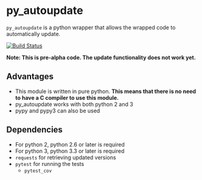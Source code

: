 # py\_autoupdate
`py_autoupdate` is a python wrapper that allows the wrapped code to automatically update.

[![Build Status](https://travis-ci.org/rlee287/py_autoupdate.svg?branch=develop)](https://travis-ci.org/rlee287/py_autoupdate)

**Note: This is pre-alpha code. The update functionality does not work yet.**

## Advantages
 * This module is written in pure python. **This means that there is no need to have a C compiler to use this module.**
 * py\_autoupdate works with both python 2 and 3
 * pypy and pypy3 can also be used

## Dependencies
 * For python 2, python 2.6 or later is required
 * For python 3, python 3.3 or later is required
 * `requests` for retrieving updated versions
 * `pytest` for running the tests
   - `pytest_cov`
